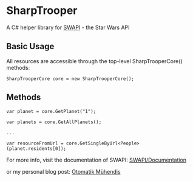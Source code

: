 # SharpTrooper

A C# helper library for [SWAPI](https://swapi.dev) - the Star Wars API

## Basic Usage

All resources are accessible through the top-level SharpTrooperCore() methods:

`SharpTrooperCore core = new SharpTrooperCore();`

## Methods
```
var planet = core.GetPlanet("1");

var planets = core.GetAllPlanets();

...

var resourceFromUrl = core.GetSingleByUrl<People>(planet.residents[0]);
```

For more info, visit the documentation of SWAPI: [SWAPI/Documentation](https://swapi.dev/documentation)

or my personal blog post:
[Otomatik Mühendis](http://otomatikmuhendis.com/2015/07/27/the-star-wars-api/)
